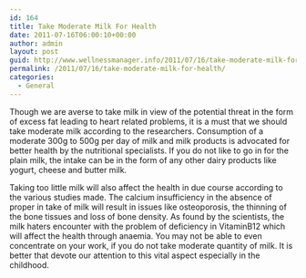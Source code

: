 ```yaml
---
id: 164
title: Take Moderate Milk For Health
date: 2011-07-16T06:00:10+00:00
author: admin
layout: post
guid: http://www.wellnessmanager.info/2011/07/16/take-moderate-milk-for-health/
permalink: /2011/07/16/take-moderate-milk-for-health/
categories:
  - General
---
```

Though we are averse to take milk in view of the potential threat in the form of excess fat leading to heart related problems, it is a must that we should take moderate milk according to the researchers. Consumption of a moderate 300g to 500g per day of milk and milk products is advocated for better health by the nutritional specialists. If you do not like to go in for the plain milk, the intake can be in the form of any other dairy products like yogurt, cheese and butter milk.

Taking too little milk will also affect the health in due course according to the various studies made. The calcium insufficiency in the absence of proper in take of milk will result in issues like osteoporosis, the thinning of the bone tissues and loss of bone density. As found by the scientists, the milk haters encounter with the problem of deficiency in VitaminB12 which will affect the health through anaemia. You may not be able to even concentrate on your work, if you do not take moderate quantity of milk. It is better that devote our attention to this vital aspect especially in the childhood.